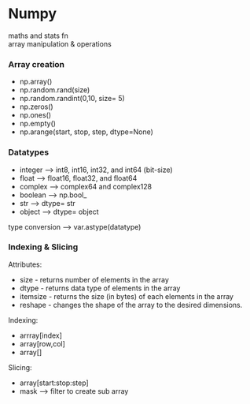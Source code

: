 # Numpy
maths and stats fn  
array manipulation & operations  

### Array creation
- np.array()
- np.random.rand(size)  
- np.random.randint(0,10, size= 5)  
- np.zeros()
- np.ones()
- np.empty()
- np.arange(start, stop, step, dtype=None)


### Datatypes
- integer --> int8, int16, int32, and int64 (bit-size)
- float --> float16, float32, and float64
- complex --> complex64 and complex128
- boolean --> np.bool_
- str --> dtype= str
- object --> dtype= object

type conversion --> var.astype(datatype) 

### Indexing & Slicing

Attributes:
- size - returns number of elements in the array
- dtype - returns data type of elements in the array
- itemsize - returns the size (in bytes) of each elements in the array
- reshape - changes the shape of the array to the desired dimensions.


Indexing:
- arrray[index]
- array[row,col]
- array[]

Slicing:
- array[start:stop:step]
- mask --> filter to create sub array



